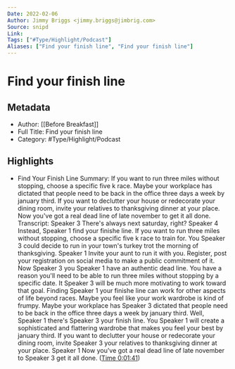 ```yaml
---
Date: 2022-02-06
Author: Jimmy Briggs <jimmy.briggs@jimbrig.com>
Source: snipd
Link: 
Tags: ["#Type/Highlight/Podcast"]
Aliases: ["Find your finish line", "Find your finish line"]
---
```

# Find your finish line

## Metadata
- Author: [[Before Breakfast]]
- Full Title: Find your finish line
- Category: #Type/Highlight/Podcast

## Highlights
- Find Your Finish Line
  Summary:
  If you want to run three miles without stopping, choose a specific five k race. Maybe your workplace has dictated that people need to be back in the office three days a week by january third. If you want to declutter your house or redecorate your dining room, invite your relatives to thanksgiving dinner at your place. Now you've got a real dead line of late november to get it all done.
  Transcript:
  Speaker 3
  There's always next saturday, right?
  Speaker 4
  Instead,
  Speaker 1
  find your finishe line. If you want to run three miles without stopping, choose a specific five k race to train for. You
  Speaker 3
  could decide to run in your town's turkey trot the morning of thanksgiving.
  Speaker 1
  Invite your aunt to run it with you. Register, post your registration on social media to make a public commitment of it. Now
  Speaker 3
  you
  Speaker 1
  have an authentic dead line. You have a reason you'll need to be able to run three miles without stopping by a specific date. It
  Speaker 3
  will be much more motivating to work toward that goal. Finding
  Speaker 1
  your finishe line can work for other aspects of life beyond races. Maybe you feel like your work wardrobe is kind of frumpy. Maybe your workplace has
  Speaker 3
  dictated that people need to be back in the office three days a week by january third. Well,
  Speaker 1
  there's
  Speaker 3
  your finish line. You
  Speaker 1
  will create a sophisticated and flattering wardrobe that makes you feel your best by january third. If you want to declutter your house or redecorate your dining room, invite
  Speaker 3
  your relatives to thanksgiving dinner at your place.
  Speaker 1
  Now you've got a real dead line of late november to
  Speaker 3
  get it all done. ([Time 0:01:41](https://share.snipd.com/snip/94c9c662-7327-43ea-85a1-80a4d9c985bc))
